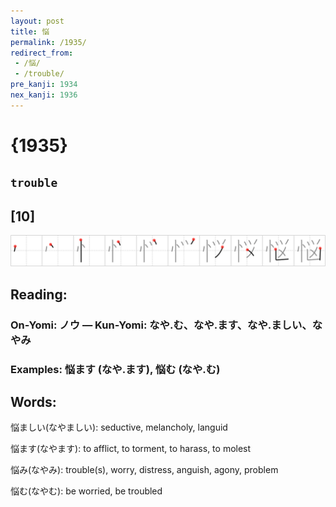 ```yaml
---
layout: post
title: 悩
permalink: /1935/
redirect_from:
 - /悩/
 - /trouble/
pre_kanji: 1934
nex_kanji: 1936
---
```


# {1935}

## `trouble`

## [10]

<div class="stroke"><img src="../images/E682A9.png" /></div>

## Reading:

### On-Yomi: ノウ &mdash; Kun-Yomi: なや.む、なや.ます、なや.ましい、なやみ

### Examples: 悩ます (なや.ます), 悩む (なや.む)

## Words:

悩ましい(なやましい): seductive, melancholy, languid

悩ます(なやます): to afflict, to torment, to harass, to molest

悩み(なやみ): trouble(s), worry, distress, anguish, agony, problem

悩む(なやむ): be worried, be troubled
